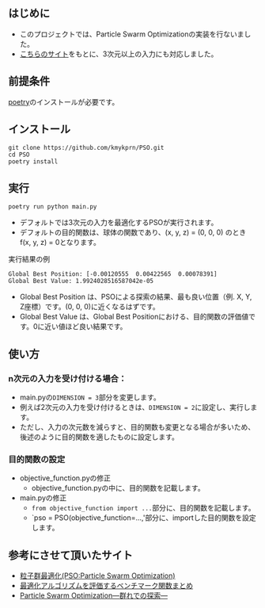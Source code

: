 ## はじめに
- このプロジェクトでは、Particle Swarm Optimizationの実装を行ないました。
- [こちらのサイト](https://qiita.com/opticont/items/04a5b4ff41483966987f)をもとに、3次元以上の入力にも対応しました。

## 前提条件
[poetry](https://python-poetry.org/docs/)のインストールが必要です。

## インストール
```
git clone https://github.com/kmykprn/PSO.git
cd PSO
poetry install
```

## 実行
```
poetry run python main.py
```

- デフォルトでは3次元の入力を最適化するPSOが実行されます。
- デフォルトの目的関数は、球体の関数であり、(x, y, z) = (0, 0, 0) のとき f(x, y, z) = 0となります。

実行結果の例
```
Global Best Position: [-0.00120555  0.00422565  0.00078391]
Global Best Value: 1.9924028516587042e-05
```
- Global Best Position は、PSOによる探索の結果、最も良い位置（例. X, Y, Z座標）です。(0, 0, 0)に近くなるはずです。
- Global Best Value は、Global Best Positionにおける、目的関数の評価値です。0に近い値ほど良い結果です。


## 使い方
### n次元の入力を受け付ける場合：
- main.pyの`DIMENSION = 3`部分を変更します。
- 例えば2次元の入力を受け付けるときは、`DIMENSION = 2`に設定し、実行します。
- ただし、入力の次元数を減らすと、目的関数も変更となる場合が多いため、後述のように目的関数を適したものに設定します。

### 目的関数の設定
- objective_function.pyの修正
    - objective_function.pyの中に、目的関数を記載します。
- main.pyの修正
    - `from objective_function import ...`部分に、目的関数を記載します。
    - `pso = PSO(objective_function=...,'部分に、importした目的関数を設定します。


## 参考にさせて頂いたサイト
- [粒子群最適化(PSO:Particle Swarm Optimization)](https://qiita.com/opticont/items/04a5b4ff41483966987f)
- [最適化アルゴリズムを評価するベンチマーク関数まとめ](https://qiita.com/tomitomi3/items/d4318bf7afbc1c835dda)
- [Particle Swarm Optimization—群れでの探索—](https://www.jstage.jst.go.jp/article/sicejl/47/6/47_459/_pdf)